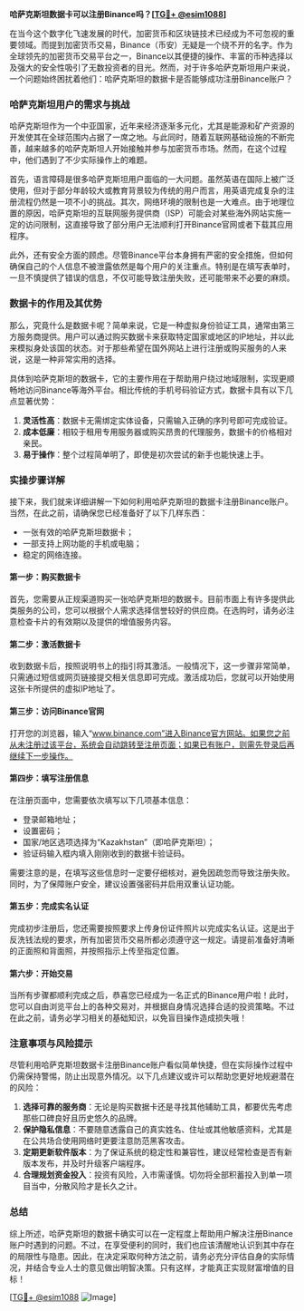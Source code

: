 **哈萨克斯坦数据卡可以注册Binance吗？[[TG💪+ @esim1088](https://t.me/s/esim1088)]**

在当今这个数字化飞速发展的时代，加密货币和区块链技术已经成为不可忽视的重要领域。而提到加密货币交易，Binance（币安）无疑是一个绕不开的名字。作为全球领先的加密货币交易平台之一，Binance以其便捷的操作、丰富的币种选择以及强大的安全性吸引了无数投资者的目光。然而，对于许多哈萨克斯坦用户来说，一个问题始终困扰着他们：哈萨克斯坦的数据卡是否能够成功注册Binance账户？

### 哈萨克斯坦用户的需求与挑战

哈萨克斯坦作为一个中亚国家，近年来经济逐渐多元化，尤其是能源和矿产资源的开发使其在全球范围内占据了一席之地。与此同时，随着互联网基础设施的不断完善，越来越多的哈萨克斯坦人开始接触并参与加密货币市场。然而，在这个过程中，他们遇到了不少实际操作上的难题。

首先，语言障碍是很多哈萨克斯坦用户面临的一大问题。虽然英语在国际上被广泛使用，但对于部分年龄较大或教育背景较为传统的用户而言，用英语完成复杂的注册流程仍然是一项不小的挑战。其次，网络环境的限制也是一大难点。由于地理位置的原因，哈萨克斯坦的互联网服务提供商（ISP）可能会对某些海外网站实施一定的访问限制，这直接导致了部分用户无法顺利打开Binance官网或者下载其应用程序。

此外，还有安全方面的顾虑。尽管Binance平台本身拥有严密的安全措施，但如何确保自己的个人信息不被泄露依然是每个用户的关注重点。特别是在填写表单时，一旦不慎提供了错误的信息，不仅可能导致注册失败，还可能带来不必要的麻烦。

### 数据卡的作用及其优势

那么，究竟什么是数据卡呢？简单来说，它是一种虚拟身份验证工具，通常由第三方服务商提供。用户可以通过购买数据卡来获取特定国家或地区的IP地址，并以此来模拟身处该国的状态。对于那些希望在国外网站上进行注册或购买服务的人来说，这是一种非常实用的选择。

具体到哈萨克斯坦的数据卡，它的主要作用在于帮助用户绕过地域限制，实现更顺畅地访问Binance等海外平台。相比传统的手机号码验证方式，数据卡具有以下几点显著优势：

1. **灵活性高**：数据卡无需绑定实体设备，只需输入正确的序列号即可完成验证。
2. **成本低廉**：相较于租用专用服务器或购买昂贵的代理服务，数据卡的价格相对亲民。
3. **易于操作**：整个过程简单明了，即使是初次尝试的新手也能快速上手。

### 实操步骤详解

接下来，我们就来详细讲解一下如何利用哈萨克斯坦的数据卡注册Binance账户。当然，在此之前，请确保您已经准备好了以下几样东西：
- 一张有效的哈萨克斯坦数据卡；
- 一部支持上网功能的手机或电脑；
- 稳定的网络连接。

#### 第一步：购买数据卡
首先，您需要从正规渠道购买一张哈萨克斯坦的数据卡。目前市面上有许多提供此类服务的公司，您可以根据个人需求选择信誉较好的供应商。在选购时，请务必注意检查卡片的有效期以及提供的增值服务内容。

#### 第二步：激活数据卡
收到数据卡后，按照说明书上的指引将其激活。一般情况下，这一步骤非常简单，只需通过短信或网页链接提交相关信息即可完成。激活成功后，您就可以开始使用这张卡所提供的虚拟IP地址了。

#### 第三步：访问Binance官网
打开您的浏览器，输入“www.binance.com”进入Binance官方网站。如果您之前从未注册过该平台，系统会自动跳转至注册页面；如果已有账户，则需先登录后再继续下一步操作。

#### 第四步：填写注册信息
在注册页面中，您需要依次填写以下几项基本信息：
- 登录邮箱地址；
- 设置密码；
- 国家/地区选项选择为“Kazakhstan”（即哈萨克斯坦）；
- 验证码输入框内填入刚刚收到的数据卡验证码。

需要注意的是，在填写这些信息时一定要仔细核对，避免因疏忽而导致注册失败。同时，为了保障账户安全，建议设置强密码并启用双重认证功能。

#### 第五步：完成实名认证
完成初步注册后，您还需要按照要求上传身份证件照片以完成实名认证。这是出于反洗钱法规的要求，所有加密货币交易所都必须遵守这一规定。请提前准备好清晰的正面照和背面照，并按照指示上传至指定位置。

#### 第六步：开始交易
当所有步骤都顺利完成之后，恭喜您已经成为一名正式的Binance用户啦！此时，您可以自由浏览平台上的各种交易对，并根据自身情况选择合适的投资策略。不过在此之前，请务必学习相关的基础知识，以免盲目操作造成损失哦！

### 注意事项与风险提示

尽管利用哈萨克斯坦数据卡注册Binance账户看似简单快捷，但在实际操作过程中仍需保持警惕，防止出现意外情况。以下几点建议或许可以帮助您更好地规避潜在的风险：

1. **选择可靠的服务商**：无论是购买数据卡还是寻找其他辅助工具，都要优先考虑那些口碑良好且历史悠久的品牌。
2. **保护隐私信息**：不要随意透露自己的真实姓名、住址或其他敏感资料，尤其是在公共场合使用网络时更要注意防范黑客攻击。
3. **定期更新软件版本**：为了保证系统的稳定性和兼容性，建议经常检查是否有新版本发布，并及时升级客户端程序。
4. **合理规划资金投入**：投资有风险，入市需谨慎。切勿将全部积蓄投入到单一项目当中，分散风险才是长久之计。

### 总结

综上所述，哈萨克斯坦的数据卡确实可以在一定程度上帮助用户解决注册Binance账户时遇到的问题。不过，在享受便利的同时，我们也应该清醒地认识到其中存在的局限性与隐患。因此，在决定采取何种方法之前，请务必充分评估自身的实际情况，并结合专业人士的意见做出明智决策。只有这样，才能真正实现财富增值的目标！

[[TG💪+ @esim1088](https://t.me/s/esim1088) ![Image](https://i.postimg.cc/4NQfJmqS/Snipaste-2025-05-13-00-14-12.png)]